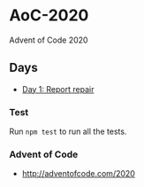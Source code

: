 # AoC-2020

Advent of Code 2020

## Days

- [Day 1: Report repair](day_01/)


### Test
  Run `npm test` to run all the tests.

### Advent of Code
- http://adventofcode.com/2020